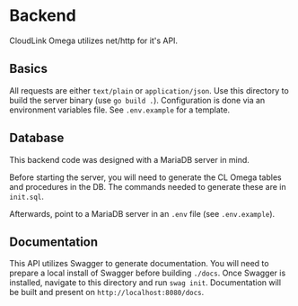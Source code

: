 # Backend
CloudLink Omega utilizes net/http for it's API. 

## Basics
All requests are either `text/plain` or `application/json`.
Use this directory to build the server binary (use `go build .`).
Configuration is done via an environment variables file. See `.env.example`
for a template.

## Database
This backend code was designed with a MariaDB server in mind.

Before starting the server, you will need to generate the CL Omega
tables and procedures in the DB. The commands needed to generate
these are in `init.sql`.

Afterwards, point to a MariaDB server in an `.env` file (see `.env.example`).

## Documentation
This API utilizes Swagger to generate documentation.
You will need to prepare a local install of Swagger before building `./docs`.
Once Swagger is installed, navigate to this directory and run `swag init`.
Documentation will be built and present on `http://localhost:8080/docs`.